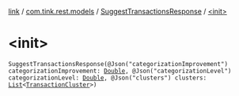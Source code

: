 [link](../../index.md) / [com.tink.rest.models](../index.md) / [SuggestTransactionsResponse](index.md) / [&lt;init&gt;](./-init-.md)

# &lt;init&gt;

`SuggestTransactionsResponse(@Json("categorizationImprovement") categorizationImprovement: `[`Double`](https://kotlinlang.org/api/latest/jvm/stdlib/kotlin/-double/index.html)`, @Json("categorizationLevel") categorizationLevel: `[`Double`](https://kotlinlang.org/api/latest/jvm/stdlib/kotlin/-double/index.html)`, @Json("clusters") clusters: `[`List`](https://kotlinlang.org/api/latest/jvm/stdlib/kotlin.collections/-list/index.html)`<`[`TransactionCluster`](../-transaction-cluster/index.md)`>)`